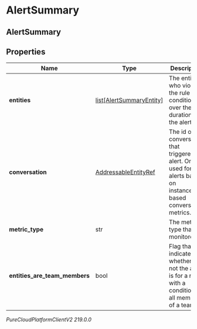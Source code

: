 # AlertSummary

## AlertSummary

## Properties

|Name | Type | Description | Notes|
|------------ | ------------- | ------------- | -------------|
| **entities** | [list[AlertSummaryEntity]](AlertSummaryEntity) | The entities who violated the rule condition over the duration of the alert. | |
| **conversation** | [AddressableEntityRef](AddressableEntityRef) | The id of the conversation that triggered the alert.  Only used for alerts based on instance-based conversation metrics. | [optional] |
| **metric_type** | str | The metric type that is monitored. | |
| **entities_are_team_members** | bool | Flag that indicated whether or not the alert is for a rule with a condition for all members of a team. | |



_PureCloudPlatformClientV2 219.0.0_
